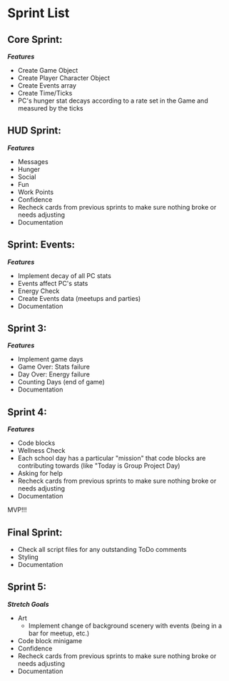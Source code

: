 # Sprint List

## Core Sprint:

_**Features**_

* Create Game Object
* Create Player Character Object
* Create Events array
* Create Time/Ticks
* PC's hunger stat decays according to a rate set in the Game and measured by the ticks

## HUD Sprint:

 _**Features**_
* Messages
* Hunger
* Social
* Fun
* Work Points
* Confidence
* Recheck cards from previous sprints to make sure nothing broke or needs adjusting
* Documentation

## Sprint: Events:

_**Features**_

* Implement decay of all PC stats
* Events affect PC's stats
* Energy Check
* Create Events data (meetups and parties)
* Documentation

## Sprint 3:

_**Features**_

* Implement game days
* Game Over: Stats failure
* Day Over: Energy failure
* Counting Days (end of game)
* Documentation

## Sprint 4:

_**Features**_

* Code blocks
* Wellness Check
* Each school day has a particular "mission" that code blocks are contributing towards (like "Today is Group Project Day)
* Asking for help
* Recheck cards from previous sprints to make sure nothing broke or needs adjusting
* Documentation

MVP!!!

## Final Sprint:

* Check all script files for any outstanding ToDo comments
* Styling
* Documentation

## Sprint 5:

_**Stretch Goals**_

* Art
  * Implement change of background scenery with events (being in a bar for meetup, etc.)
* Code block minigame
* Confidence
* Recheck cards from previous sprints to make sure nothing broke or needs adjusting
* Documentation

